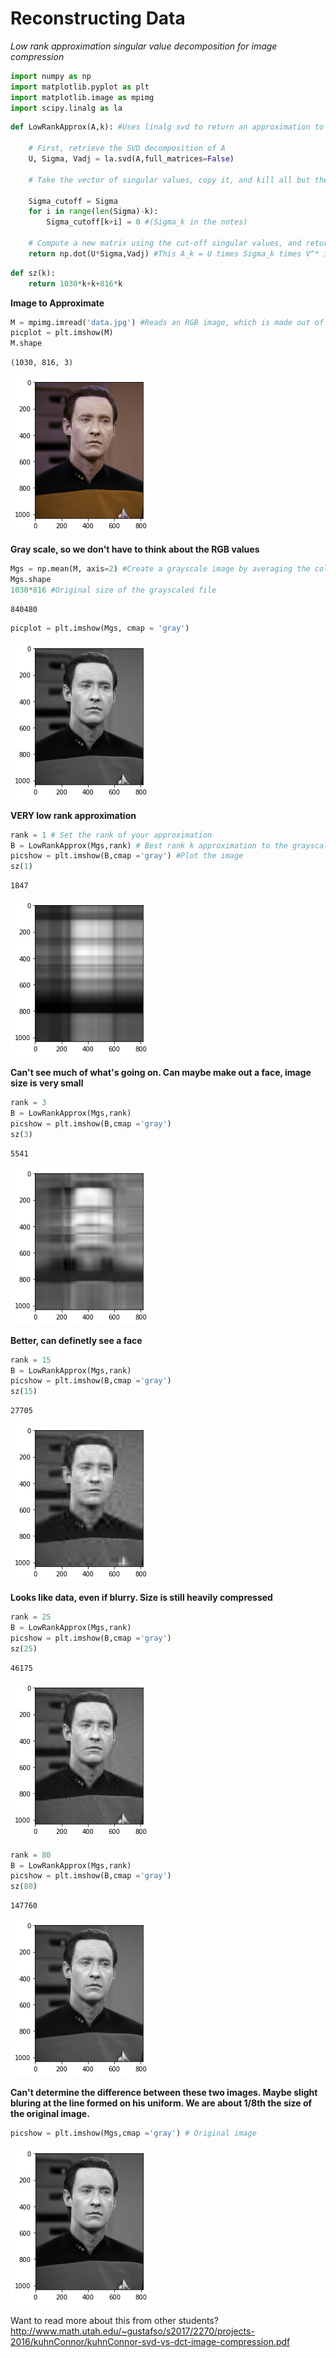 # Reconstructing Data

*Low rank approximation singular value decomposition for image compression*


```python
import numpy as np
import matplotlib.pyplot as plt
import matplotlib.image as mpimg
import scipy.linalg as la
```


```python
def LowRankApprox(A,k): #Uses linalg svd to return an approximation to A of rank k

    # First, retrieve the SVD decomposition of A
    U, Sigma, Vadj = la.svd(A,full_matrices=False)

    # Take the vector of singular values, copy it, and kill all but the first k entries of the copy

    Sigma_cutoff = Sigma
    for i in range(len(Sigma)-k):
        Sigma_cutoff[k+i] = 0 #(Sigma_k in the notes)

    # Compute a new matrix using the cut-off singular values, and return it as value
    return np.dot(U*Sigma,Vadj) #This A_k = U times Sigma_k times V^* in our notes
```


```python
def sz(k):
    return 1030*k+k+816*k
```

**Image to Approximate**


```python
M = mpimg.imread('data.jpg') #Reads an RGB image, which is made out of 3 MxN matrices
picplot = plt.imshow(M)
M.shape
```




    (1030, 816, 3)





![png](/images/output_6_1.png)



**Gray scale, so we don't have to think about the RGB values**


```python
Mgs = np.mean(M, axis=2) #Create a grayscale image by averaging the colors of the 3 matrices
Mgs.shape
1030*816 #Original size of the grayscaled file
```




    840480




```python
picplot = plt.imshow(Mgs, cmap = 'gray')
```



![png](/images/output_9_0.png)



**VERY low rank approximation**


```python
rank = 1 # Set the rank of your approximation
B = LowRankApprox(Mgs,rank) # Best rank k approximation to the grayscale image
picshow = plt.imshow(B,cmap ='gray') #Plot the image
sz(1)
```




    1847





![png](/images/output_11_1.png)



**Can't see much of what's going on. Can maybe make out a face, image size is very small**


```python
rank = 3
B = LowRankApprox(Mgs,rank)
picshow = plt.imshow(B,cmap ='gray')
sz(3)
```




    5541





![png](/images/output_13_1.png)



**Better, can definetly see a face**


```python
rank = 15
B = LowRankApprox(Mgs,rank)
picshow = plt.imshow(B,cmap ='gray')
sz(15)
```




    27705





![png](/images/output_15_1.png)



**Looks like data, even if blurry. Size is still heavily compressed**


```python
rank = 25
B = LowRankApprox(Mgs,rank)
picshow = plt.imshow(B,cmap ='gray')
sz(25)
```




    46175





![png](/images/output_17_1.png)




```python
rank = 80
B = LowRankApprox(Mgs,rank)
picshow = plt.imshow(B,cmap ='gray')
sz(80)
```




    147760





![png](/images/output_18_1.png)



**Can't determine the difference between these two images. Maybe slight bluring at the line formed on his uniform. We are about 1/8th the size of the original image.**


```python
picshow = plt.imshow(Mgs,cmap ='gray') # Original image
```



![png](/images/output_20_0.png)



Want to read more about this from other students? http://www.math.utah.edu/~gustafso/s2017/2270/projects-2016/kuhnConnor/kuhnConnor-svd-vs-dct-image-compression.pdf
